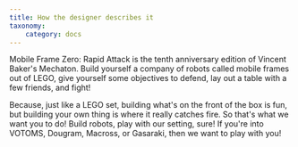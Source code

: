 ```yaml
---
title: How the designer describes it
taxonomy:
    category: docs
---
```


Mobile Frame Zero: Rapid Attack is the
tenth anniversary edition of Vincent
Baker's Mechaton. Build yourself a company
of robots called mobile frames out
of LEGO, give yourself some objectives
to defend, lay out a table with a few
friends, and fight!

Because, just like a LEGO set, building
what's on the front of the box is fun, but
building your own thing is where it really
catches fire. So that's what we want you
to do! Build robots, play with our setting,
sure! If you're into VOTOMS, Dougram,
Macross, or Gasaraki, then we
want to play with you!
